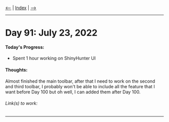 [<--](../Days/Day90.md) | [Index](../README.md) | [-->](../Days/Day92.md)
____
# Day 91: July 23, 2022
#### Today's Progress:
- Spent 1 hour working on ShinyHunter UI

#### Thoughts:
Almost finished the main toolbar, after that I need to work on the second and third toolbar, I probably won't be able to include all the feature that I want before Day 100 but oh well, I can added them after Day 100.

###### Link(s) to work:

___
